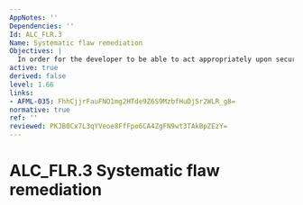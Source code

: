 ```yaml
---
AppNotes: ''
Dependencies: ''
Id: ALC_FLR.3
Name: Systematic flaw remediation
Objectives: |
  In order for the developer to be able to act appropriately upon security flaw reports from TOE users, and to know to whom to send corrective fixes, TOE users need to understand how to submit security flaw reports to the developer, and how to register themselves with the developer so that they may receive these corrective fixes. Flaw remediation guidance from the developer to the TOE user ensures that TOE users are aware of this important information.
active: true
derived: false
level: 1.66
links:
- AFML-035: FhhCjjrFauFNO1mg2HTde9Z6S9MzbfHuDjSr2WLR_g8=
normative: true
ref: ''
reviewed: PKJB0Cx7L3qYVeoe8FfFpo6CA4ZgFN9wt3TAkBpZEzY=
---
```


# ALC_FLR.3 Systematic flaw remediation
